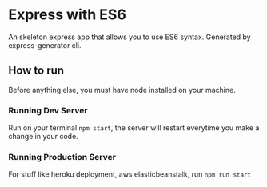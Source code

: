 # Express with ES6

An skeleton express app that allows you to use ES6 syntax. Generated by express-generator cli.

## How to run

Before anything else, you must have node installed on your machine.

### Running Dev Server

Run on your terminal `npm start`, the server will restart everytime you make a change in your code.

### Running Production Server

For stuff like heroku deployment, aws elasticbeanstalk, run `npm run start`
